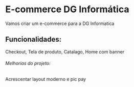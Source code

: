 # E-commerce DG Informática

Vamos criar um e-commerce para a DG Informatica

## Funcionalidades:

Checkout, Tela de produto, Catalago, Home com banner

###### Melhorias do projeto:

Acrescentar layout moderno e pic pay
